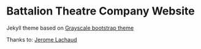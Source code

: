 Battalion Theatre Company Website
=========================

Jekyll theme based on [Grayscale bootstrap theme ](http://ironsummitmedia.github.io/startbootstrap-grayscale/)

Thanks to: [Jerome Lachaud](https://jeromelachaud.github.io)

